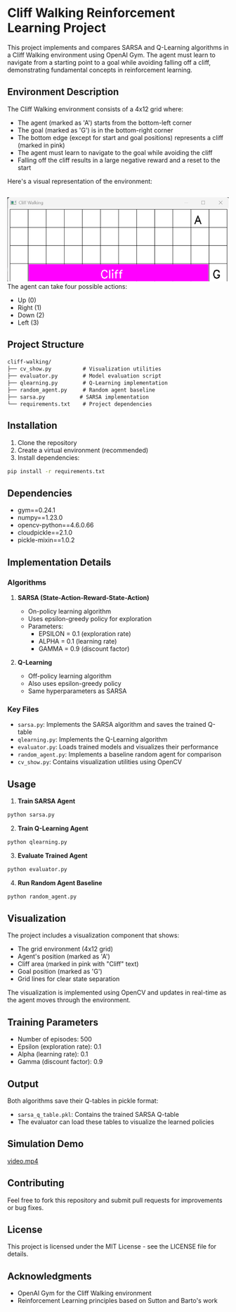 # Cliff Walking Reinforcement Learning Project

This project implements and compares SARSA and Q-Learning algorithms in a Cliff Walking environment using OpenAI Gym. The agent must learn to navigate from a starting point to a goal while avoiding falling off a cliff, demonstrating fundamental concepts in reinforcement learning.

## Environment Description

The Cliff Walking environment consists of a 4x12 grid where:
- The agent (marked as 'A') starts from the bottom-left corner
- The goal (marked as 'G') is in the bottom-right corner
- The bottom edge (except for start and goal positions) represents a cliff (marked in pink)
- The agent must learn to navigate to the goal while avoiding the cliff
- Falling off the cliff results in a large negative reward and a reset to the start

Here's a visual representation of the environment:

```
```
![img.png](media/img.png)
The agent can take four possible actions:
- Up (0)
- Right (1)
- Down (2)
- Left (3)

## Project Structure

```
cliff-walking/
├── cv_show.py          # Visualization utilities
├── evaluator.py        # Model evaluation script
├── qlearning.py        # Q-Learning implementation
├── random_agent.py     # Random agent baseline
├── sarsa.py           # SARSA implementation
└── requirements.txt    # Project dependencies
```

## Installation

1. Clone the repository
2. Create a virtual environment (recommended)
3. Install dependencies:
```bash
pip install -r requirements.txt
```

## Dependencies

- gym==0.24.1
- numpy==1.23.0
- opencv-python==4.6.0.66
- cloudpickle==2.1.0
- pickle-mixin==1.0.2

## Implementation Details

### Algorithms

1. **SARSA (State-Action-Reward-State-Action)**
   - On-policy learning algorithm
   - Uses epsilon-greedy policy for exploration
   - Parameters:
     - EPSILON = 0.1 (exploration rate)
     - ALPHA = 0.1 (learning rate)
     - GAMMA = 0.9 (discount factor)

2. **Q-Learning**
   - Off-policy learning algorithm
   - Also uses epsilon-greedy policy
   - Same hyperparameters as SARSA

### Key Files

- `sarsa.py`: Implements the SARSA algorithm and saves the trained Q-table
- `qlearning.py`: Implements the Q-Learning algorithm
- `evaluator.py`: Loads trained models and visualizes their performance
- `random_agent.py`: Implements a baseline random agent for comparison
- `cv_show.py`: Contains visualization utilities using OpenCV

## Usage

1. **Train SARSA Agent**
```bash
python sarsa.py
```

2. **Train Q-Learning Agent**
```bash
python qlearning.py
```

3. **Evaluate Trained Agent**
```bash
python evaluator.py
```

4. **Run Random Agent Baseline**
```bash
python random_agent.py
```

## Visualization

The project includes a visualization component that shows:
- The grid environment (4x12 grid)
- Agent's position (marked as 'A')
- Cliff area (marked in pink with "Cliff" text)
- Goal position (marked as 'G')
- Grid lines for clear state separation

The visualization is implemented using OpenCV and updates in real-time as the agent moves through the environment.

## Training Parameters

- Number of episodes: 500
- Epsilon (exploration rate): 0.1
- Alpha (learning rate): 0.1
- Gamma (discount factor): 0.9

## Output

Both algorithms save their Q-tables in pickle format:
- `sarsa_q_table.pkl`: Contains the trained SARSA Q-table
- The evaluator can load these tables to visualize the learned policies

## Simulation Demo

[video.mp4](media/video.mp4)

## Contributing

Feel free to fork this repository and submit pull requests for improvements or bug fixes.

## License

This project is licensed under the MIT License - see the LICENSE file for details.

## Acknowledgments

- OpenAI Gym for the Cliff Walking environment
- Reinforcement Learning principles based on Sutton and Barto's work